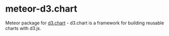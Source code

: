 # meteor-d3.chart

Meteor package for [d3.chart](http://misoproject.com/d3-chart/) - d3.chart is a framework for building reusable charts with d3.js.

